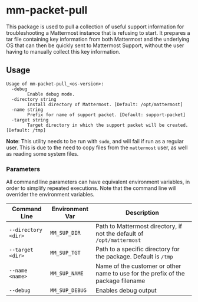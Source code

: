 # mm-packet-pull
This package is used to pull a collection of useful support information for troubleshooting a Mattermost instance that is refusing to start.
It prepares a tar file containing key information from both Mattermost and the underlying OS that can then be quickly sent to Mattermost Support, without the user
having to manually collect this key information.

## Usage
```
Usage of mm-packet-pull_<os-version>:
  -debug
    	Enable debug mode.
  -directory string
    	Install directory of Mattermost. [Default: /opt/mattermost]
  -name string
    	Prefix for name of support packet. [Default: support-packet]
  -target string
    	Target directory in which the support packet will be created. [Default: /tmp]
```

**Note**: This utility needs to be run with `sudo`, and will fail if run as a regular user.  This is due to the need to copy files from the `mattermost` user, as well as reading some system files.

### Parameters
All command line parameters can have equivalent environment variables, in order to simplify repeated executions.  Note that the command line will overrider the environment variables.

| Command Line | Environment Var | Description |
|--------------|-----------------|-------------|
| `--directory <dir>` | `MM_SUP_DIR` | Path to Mattermost directory, if not the default of `/opt/mattermost` |
| `--target <dir>` | `MM_SUP_TGT` | Path to a specific directory for the package.  Default is `/tmp` |
| `--name <name>` | `MM_SUP_NAME` | Name of the customer or other name to use for the prefix of the package filename |
| `--debug` | `MM_SUP_DEBUG` | Enables debug output |